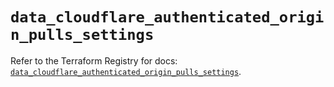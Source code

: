 # `data_cloudflare_authenticated_origin_pulls_settings`

Refer to the Terraform Registry for docs: [`data_cloudflare_authenticated_origin_pulls_settings`](https://registry.terraform.io/providers/cloudflare/cloudflare/5.8.4/docs/data-sources/authenticated_origin_pulls_settings).

